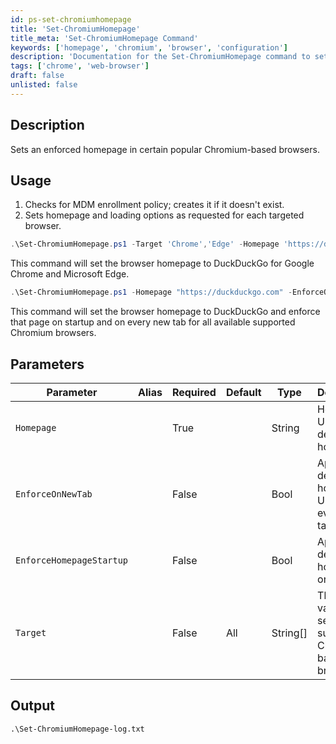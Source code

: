 ```yaml
---
id: ps-set-chromiumhomepage
title: 'Set-ChromiumHomepage'
title_meta: 'Set-ChromiumHomepage Command'
keywords: ['homepage', 'chromium', 'browser', 'configuration']
description: 'Documentation for the Set-ChromiumHomepage command to set and enforce the homepage in Chromium-based browsers.'
tags: ['chrome', 'web-browser']
draft: false
unlisted: false
---
```


## Description
Sets an enforced homepage in certain popular Chromium-based browsers.

## Usage
1. Checks for MDM enrollment policy; creates it if it doesn't exist.
2. Sets homepage and loading options as requested for each targeted browser.

```powershell
.\Set-ChromiumHomepage.ps1 -Target 'Chrome','Edge' -Homepage 'https://duckduckgo.com'
```
This command will set the browser homepage to DuckDuckGo for Google Chrome and Microsoft Edge.

```powershell
.\Set-ChromiumHomepage.ps1 -Homepage "https://duckduckgo.com" -EnforceOnNewTab -EnforceHomepageStartup
```
This command will set the browser homepage to DuckDuckGo and enforce that page on startup and on every new tab for all available supported Chromium browsers.

## Parameters
| Parameter                     | Alias | Required | Default | Type     | Description                                                       |
|-------------------------------|-------|----------|---------|----------|-------------------------------------------------------------------|
| `Homepage`                    |       | True     |         | String   | Holds the URL to the desired homepage.                            |
| `EnforceOnNewTab`             |       | False    |         | Bool     | Applies the desired homepage URL to every new tab.               |
| `EnforceHomepageStartup`      |       | False    |         | Bool     | Applies the desired homepage on startup.                          |
| `Target`                      |       | False    | All     | String[] | This is a validated set of all supported Chromium-based browsers. |

## Output

    .\Set-ChromiumHomepage-log.txt
